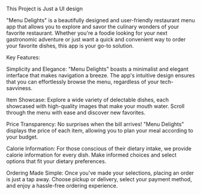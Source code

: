 This Project is Just a UI design



"Menu Delights" is a beautifully designed and user-friendly restaurant menu app that allows you to explore and savor the culinary wonders of your favorite restaurant. Whether you're a foodie looking for your next gastronomic adventure or just want a quick and convenient way to order your favorite dishes, this app is your go-to solution.

Key Features:

Simplicity and Elegance: "Menu Delights" boasts a minimalist and elegant interface that makes navigation a breeze. The app's intuitive design ensures that you can effortlessly browse the menu, regardless of your tech-savviness.

Item Showcase: Explore a wide variety of delectable dishes, each showcased with high-quality images that make your mouth water. Scroll through the menu with ease and discover new favorites.

Price Transparency: No surprises when the bill arrives! "Menu Delights" displays the price of each item, allowing you to plan your meal according to your budget.

Calorie Information: For those conscious of their dietary intake, we provide calorie information for every dish. Make informed choices and select options that fit your dietary preferences.

Ordering Made Simple: Once you've made your selections, placing an order is just a tap away. Choose pickup or delivery, select your payment method, and enjoy a hassle-free ordering experience.